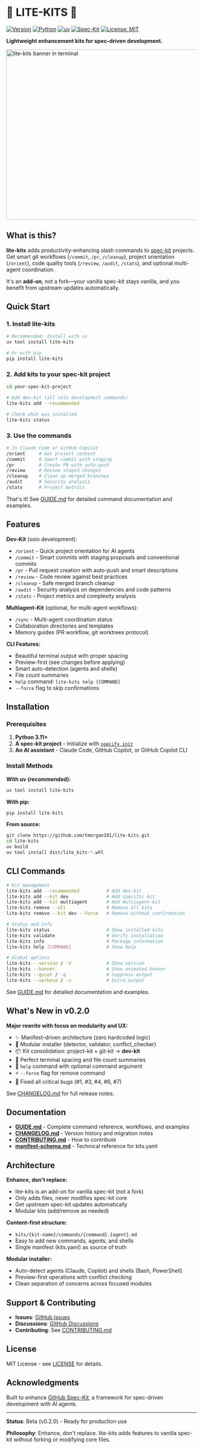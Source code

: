 # 🌈 LITE-KITS 🎒

[![Version](https://img.shields.io/badge/version-0.2.0-blue.svg)](https://github.com/tmorgan181/lite-kits/releases/tag/v0.2.0)
[![Python](https://img.shields.io/badge/python-3.11+-blue.svg)](https://www.python.org/downloads/)
[![uv](https://img.shields.io/endpoint?url=https://raw.githubusercontent.com/astral-sh/uv/main/assets/badge/v0.json)](https://github.com/astral-sh/uv)
[![Spec-Kit](https://img.shields.io/badge/spec--kit-compatible-purple.svg)](https://github.com/github/spec-kit)
[![License: MIT](https://img.shields.io/badge/License-MIT-yellow.svg)](https://opensource.org/licenses/MIT)

**Lightweight enhancement kits for spec-driven development.**

<img width="750" height="450" alt="lite-kits banner in terminal" src="assets/banner.gif" />

## What is this?

**lite-kits** adds productivity-enhancing slash commands to [spec-kit](https://github.com/github/spec-kit) projects. Get smart git workflows (`/commit`, `/pr`, `/cleanup`), project orientation (`/orient`), code quality tools (`/review`, `/audit`, `/stats`), and optional multi-agent coordination.

It's an **add-on**, not a fork—your vanilla spec-kit stays vanilla, and you benefit from upstream updates automatically.

## Quick Start

### 1. Install lite-kits

```bash
# Recommended: Install with uv
uv tool install lite-kits

# Or with pip
pip install lite-kits
```

### 2. Add kits to your spec-kit project

```bash
cd your-spec-kit-project

# Add dev-kit (all solo development commands)
lite-kits add --recommended

# Check what was installed
lite-kits status
```

### 3. Use the commands

```bash
# In Claude Code or GitHub Copilot
/orient     # Get project context
/commit     # Smart commit with staging
/pr         # Create PR with auto-push
/review     # Review staged changes
/cleanup    # Clean up merged branches
/audit      # Security analysis
/stats      # Project metrics
```

That's it! See [GUIDE.md](docs/GUIDE.md) for detailed command documentation and examples.

## Features

**Dev-Kit** (solo development):
- `/orient` - Quick project orientation for AI agents
- `/commit` - Smart commits with staging proposals and conventional commits
- `/pr` - Pull request creation with auto-push and smart descriptions
- `/review` - Code review against best practices
- `/cleanup` - Safe merged branch cleanup
- `/audit` - Security analysis on dependencies and code patterns
- `/stats` - Project metrics and complexity analysis

**Multiagent-Kit** (optional, for multi-agent workflows):
- `/sync` - Multi-agent coordination status
- Collaboration directories and templates
- Memory guides (PR workflow, git worktrees protocol)

**CLI Features:**
- Beautiful terminal output with proper spacing
- Preview-first (see changes before applying)
- Smart auto-detection (agents and shells)
- File count summaries
- `help` command: `lite-kits help [COMMAND]`
- `--force` flag to skip confirmations

## Installation

### Prerequisites

1. **Python 3.11+**
2. **A spec-kit project** - Initialize with [`specify init`](https://github.com/github/spec-kit)
3. **An AI assistant** - Claude Code, GitHub Copilot, or GitHub Copilot CLI

### Install Methods

**With uv (recommended):**
```bash
uv tool install lite-kits
```

**With pip:**
```bash
pip install lite-kits
```

**From source:**
```bash
git clone https://github.com/tmorgan181/lite-kits.git
cd lite-kits
uv build
uv tool install dist/lite_kits-*.whl
```

## CLI Commands

```bash
# Kit management
lite-kits add --recommended          # Add dev-kit
lite-kits add --kit dev              # Add specific kit
lite-kits add --kit multiagent       # Add multiagent-kit
lite-kits remove --all               # Remove all kits
lite-kits remove --kit dev --force   # Remove without confirmation

# Status and info
lite-kits status                     # Show installed kits
lite-kits validate                   # Verify installation
lite-kits info                       # Package information
lite-kits help [COMMAND]             # Show help

# Global options
lite-kits --version / -V             # Show version
lite-kits --banner                   # Show animated banner
lite-kits --quiet / -q               # Suppress output
lite-kits --verbose / -v             # Extra output
```

See [GUIDE.md](docs/GUIDE.md) for detailed documentation and examples.

## What's New in v0.2.0

**Major rewrite with focus on modularity and UX:**

- ✨ Manifest-driven architecture (zero hardcoded logic)
- 🔧 Modular installer (detector, validator, conflict_checker)
- 📦 Kit consolidation: project-kit + git-kit → **dev-kit**
- 🎨 Perfect terminal spacing and file count summaries
- 💬 `help` command with optional command argument
- ⚡ `--force` flag for remove command
- 🐛 Fixed all critical bugs (#1, #3, #4, #6, #7)

See [CHANGELOG.md](CHANGELOG.md) for full release notes.

## Documentation

- **[GUIDE.md](docs/GUIDE.md)** - Complete command reference, workflows, and examples
- **[CHANGELOG.md](CHANGELOG.md)** - Version history and migration notes
- **[CONTRIBUTING.md](CONTRIBUTING.md)** - How to contribute
- **[manifest-schema.md](docs/manifest-schema.md)** - Technical reference for kits.yaml

## Architecture

**Enhance, don't replace:**
- lite-kits is an add-on for vanilla spec-kit (not a fork)
- Only adds files, never modifies spec-kit core
- Get upstream spec-kit updates automatically
- Modular kits (add/remove as needed)

**Content-first structure:**
- `kits/{kit-name}/commands/{command}.{agent}.md`
- Easy to add new commands, agents, and shells
- Single manifest (kits.yaml) as source of truth

**Modular installer:**
- Auto-detect agents (Claude, Copilot) and shells (Bash, PowerShell)
- Preview-first operations with conflict checking
- Clean separation of concerns across focused modules

## Support & Contributing

- **Issues**: [GitHub Issues](https://github.com/tmorgan181/lite-kits/issues)
- **Discussions**: [GitHub Discussions](https://github.com/tmorgan181/lite-kits/discussions)
- **Contributing**: See [CONTRIBUTING.md](CONTRIBUTING.md)

## License

MIT License - see [LICENSE](LICENSE) for details.

## Acknowledgments

Built to enhance [GitHub Spec-Kit](https://github.com/github/spec-kit), a framework for spec-driven development with AI agents.

---

**Status**: Beta (v0.2.0) - Ready for production use

**Philosophy**: Enhance, don't replace. lite-kits adds features to vanilla spec-kit without forking or modifying core files.
